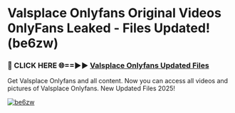 # Valsplace Onlyfans Original Videos 0nlyFans Leaked - Files Updated! (be6zw)

<h3>🔴 CLICK HERE 🌐==►► <a href="https://tinyurl.com/ehrbuxhb" rel="nofollow">Valsplace Onlyfans Updated Files</a></h3>

Get Valsplace Onlyfans and all content. Now you can access all videos and pictures of Valsplace Onlyfans. New Updated Files 2025!

[![be6zw](https://i.imgur.com/lVYEuWS.gif)](https://tinyurl.com/ehrbuxhb)
